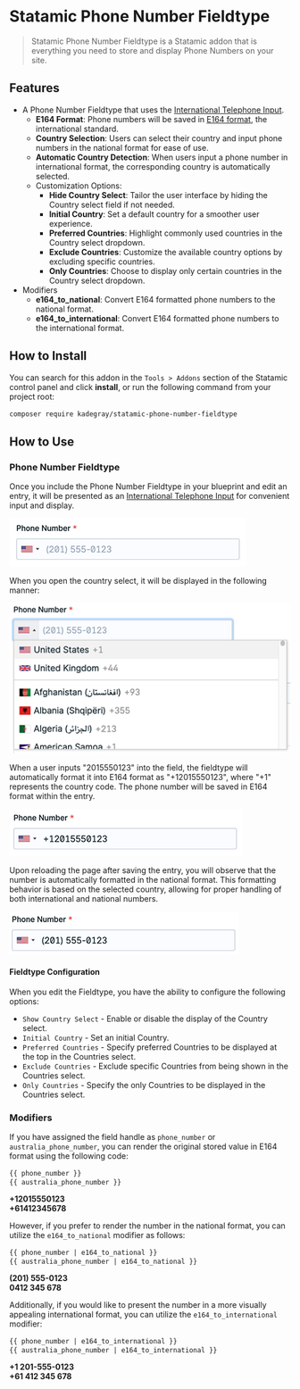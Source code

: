 # Statamic Phone Number Fieldtype

> Statamic Phone Number Fieldtype is a Statamic addon that is everything you need to store and display Phone Numbers on your site.

## Features

- A Phone Number Fieldtype that uses the [International Telephone Input](https://intl-tel-input.com/).
  - **E164 Format**: Phone numbers will be saved in [E164 format](https://www.twilio.com/docs/glossary/what-e164), the international standard.
  - **Country Selection**: Users can select their country and input phone numbers in the national format for ease of use.
  - **Automatic Country Detection**: When users input a phone number in international format, the corresponding country is automatically selected.
  - Customization Options:
    - **Hide Country Select**: Tailor the user interface by hiding the Country select field if not needed.
    - **Initial Country**: Set a default country for a smoother user experience.
    - **Preferred Countries**: Highlight commonly used countries in the Country select dropdown.
    - **Exclude Countries**: Customize the available country options by excluding specific countries.
    - **Only Countries**: Choose to display only certain countries in the Country select dropdown.
- Modifiers
  - **e164_to_national**: Convert E164 formatted phone numbers to the national format.
  - **e164_to_international**: Convert E164 formatted phone numbers to the international format.

## How to Install

You can search for this addon in the `Tools > Addons` section of the Statamic control panel and click **install**, or run the following command from your project root:

```bash
composer require kadegray/statamic-phone-number-fieldtype
```

## How to Use

### Phone Number Fieldtype

Once you include the Phone Number Fieldtype in your blueprint and edit an entry, it will be presented as an [International Telephone Input](https://intl-tel-input.com/) for convenient input and display.

<img src="readme/images/entry_input.png"
    alt="Phone Number Fieldytype in Entry" />

When you open the country select, it will be displayed in the following manner:

<img src="readme/images/entry_input_countries_select.png"
    alt="Phone Number Fieldytype with Countries select open" />

When a user inputs "2015550123" into the field, the fieldtype will automatically format it into E164 format as "+12015550123", where "+1" represents the country code. The phone number will be saved in E164 format within the entry.

<img src="readme/images/entry_input_number_entered.png"
    alt="Phone Number Fieldytype with number entered" />

Upon reloading the page after saving the entry, you will observe that the number is automatically formatted in the national format. This formatting behavior is based on the selected country, allowing for proper handling of both international and national numbers.

<img src="readme/images/entry_input_displayed_in_national_format.png"
    alt="Phone Number Fieldytype with number entered" />

#### Fieldtype Configuration

When you edit the Fieldtype, you have the ability to configure the following options:

- `Show Country Select` - Enable or disable the display of the Country select.
- `Initial Country` - Set an initial Country.
- `Preferred Countries` - Specify preferred Countries to be displayed at the top in the Countries select.
- `Exclude Countries` - Exclude specific Countries from being shown in the Countries select.
- `Only Countries` - Specify the only Countries to be displayed in the Countries select.

### Modifiers

If you have assigned the field handle as `phone_number` or `australia_phone_number`, you can render the original stored value in E164 format using the following code:

```
{{ phone_number }}
{{ australia_phone_number }}
```

**+12015550123**  
**+61412345678**

However, if you prefer to render the number in the national format, you can utilize the `e164_to_national` modifier as follows:

```
{{ phone_number | e164_to_national }}
{{ australia_phone_number | e164_to_national }}
```

**(201) 555-0123**  
**0412 345 678**

Additionally, if you would like to present the number in a more visually appealing international format, you can utilize the `e164_to_international` modifier:

```
{{ phone_number | e164_to_international }}
{{ australia_phone_number | e164_to_international }}
```

**+1 201-555-0123**  
**+61 412 345 678**
